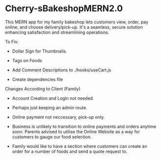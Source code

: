 # Cherry-sBakeshopMERN2.0
This MERN app for my family bakeshop lets customers view, order, pay online, and choose delivery/pick-up. It's a seamless, secure solution enhancing satisfaction and streamlining operations.


To Fix: 
- Dollar Sign for Thumbnails. 
- Tags on Foods
- Add Comment Descriptions to ./hooks/useCart.js

- Create dependencies file

Changes According to Client (Family)
* Account Creation and Login not needed.
* Perhaps just keeping an admin route.
* Online payment not neccessary, pick-up only.

* Business is unlikely to transition to online payments and orders anytime soon. Parents advised to utilise the Online Website as a way for customers to gauge our food selection.
* Family would like to have a section where customers can create an order for a number of foods and send a quote request to.



